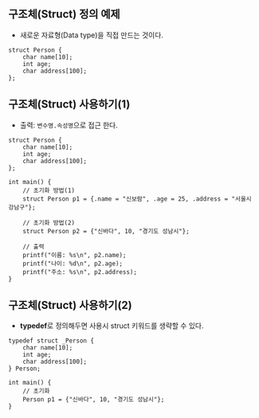 ## 구조체(Struct) 정의 예제
* 새로운 자료형(Data type)을 직접 만드는 것이다.
```
struct Person {
    char name[10];
    int age;
    char address[100];
};
```

## 구조체(Struct) 사용하기(1)
* 출력: `변수명.속성명`으로 접근 한다.
```
struct Person {
    char name[10];
    int age;
    char address[100];
};

int main() {
    // 초기화 방법(1)
    struct Person p1 = {.name = "신보람", .age = 25, .address = "서울시 강남구"};

    // 초기화 방법(2)
    struct Person p2 = {"신바다", 10, "경기도 성남시"};

    // 출력
    printf("이름: %s\n", p2.name);
    printf("나이: %d\n", p2.age);
    printf("주소: %s\n", p2.address);
}
```

## 구조체(Struct) 사용하기(2)
* **typedef**로 정의해두면 사용시 struct 키워드를 생략할 수 있다. 
```
typedef struct _Person { 
    char name[10];
    int age;
    char address[100];
} Person;

int main() {
    // 초기화
    Person p1 = {"신바다", 10, "경기도 성남시"};    
}
```
